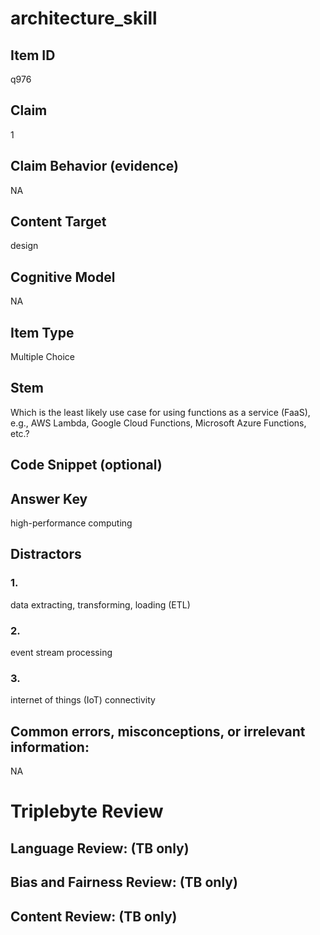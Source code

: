 # architecture_skill

## Item ID
q976

## Claim
1

## Claim Behavior (evidence)
NA

## Content Target
design

## Cognitive Model
NA

## Item Type
Multiple Choice

## Stem
Which is the least likely use case for using functions as a service (FaaS), e.g., AWS Lambda, Google Cloud Functions, Microsoft Azure Functions, etc.?

## Code Snippet (optional)


## Answer Key
high-performance computing

## Distractors

### 1.
data extracting, transforming, loading (ETL)

### 2.
event stream processing

### 3.
internet of things (IoT) connectivity

## Common errors, misconceptions, or irrelevant information:
NA

# Triplebyte Review


## Language Review: (TB only)


## Bias and Fairness Review: (TB only)


## Content Review: (TB only)

